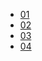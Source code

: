 - [01](front_end/js_advanced/webpack/01)
- [02](front_end/js_advanced/webpack/02)
- [03](front_end/js_advanced/webpack/03)
- [04](front_end/js_advanced/webpack/04)

